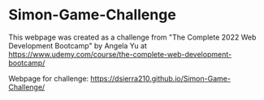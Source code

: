 # Simon-Game-Challenge
This webpage was created as a challenge from "The Complete 2022 Web Development Bootcamp" by Angela Yu at https://www.udemy.com/course/the-complete-web-development-bootcamp/

Webpage for challenge: https://dsierra210.github.io/Simon-Game-Challenge/
